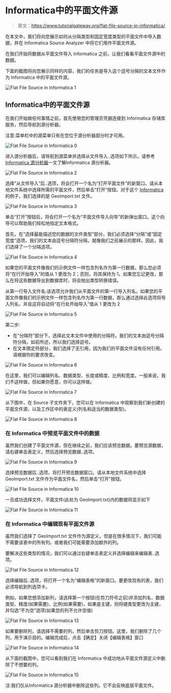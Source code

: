 # Informatica中的平面文件源

> 原文：<https://www.tutorialgateway.org/flat-file-source-in-informatica/>

在本文中，我们将向您展示如何从分隔类型和固定宽度类型的平面文件中导入数据，并在 Informatica Source Analyzer 中将它们用作平面文件源。

在我们开始将数据从平面文件导入 Informatica 之前，让我们看看平面文件源中的数据。

下面的截图将向您展示同样的内容，我们的任务是导入这个逗号分隔的文本文件作为 Informatica 中的平面文件源。

![Flat File Source in Informatica 1](img/9b1f2fa2069e42bf8721bc648d04cf3e.png)

## Informatica中的平面文件源

在我们开始做任何事情之前，首先使用您的管理员凭据连接到 Informatica 存储库服务，然后导航到源分析器。

注意:菜单栏中的源菜单只有在您位于源分析器部分时才可用。

![Flat File Source in Informatica 0](img/e76f112f3cc0f16ecd1f4e43ee73de25.png)

进入源分析器后，请导航到源菜单并选择从文件导入..选项如下所示。请参考[Informatica 源分析器](https://www.tutorialgateway.org/informatica-source-analyzer/)一文了解Informatica 源分析器。

![Flat File Source in Informatica 2](img/ac17bd45fc29f5df359dc536e588e7d6.png)

选择“从文件导入”后..选项，将会打开一个名为“打开平面文件”的新窗口。请从本地文件系统中选择所需的平面文件，然后单击“打开”按钮。对于这个 [Informatica](https://www.tutorialgateway.org/informatica/) 的例子，我们选择的是 GeoImport.txt 文件。

![Flat File Source in Informatica 3](img/0885134823f0ebfd91ab848f760a6ea4.png)

单击“打开”按钮后，将会打开一个名为“平面文件导入向导”的新弹出窗口。这个向导可以帮助我们轻松地指定文本格式。

首先，在“选择最能描述您的数据的文件类型”部分，我们必须选择“分隔”或“固定宽度”选项。我们的文本由逗号分隔符分隔，就像我们之前展示的那样。因此，我们选择了一个分隔选项。

![Flat File Source in Informatica 4](img/fa8281709f8e15128d0217018fe99a27.png)

如果您的平面文件像我们的示例文件一样包含列名作为第一行数据，那么您必须将“在行开始导入”的值从 1 更改为 2；否则，将其保持为 1。如果您忘记更改，那么在将这些数据导出到数据库时，将会抛出类型转换错误。

从第一行导入文件名:该选项允许我们从平面文件的第一行导入列名。如果您的平面文件像我们的示例文件一样包含列名作为第一行数据，那么通过选择此选项将导入列名，并且这将自动将“在行处开始导入”值从 1 更改为 2

![Flat File Source in Informatica 5](img/f42288aea72b53aa941851bb36f211b7.png)

第二步:

*   在“分隔符”部分下，选择此文本文件中使用的分隔符。我们的文本由逗号分隔符分隔，如前所述，所以我们选择逗号。
*   在文本限定符部分，我们选择了无引用，因为我们的平面文件没有任何引用。请根据你的要求改变。

![Flat File Source in Informatica 6](img/7d1b2625414f519e3787d1d430c71eb7.png)

在这里，我们可以编辑列名、数据类型、长度或精度、比例和宽度。一般来说，我们不这样做，但如果你愿意，你可以这样做。

![Flat File Source in Informatica 7](img/5a149aeca1ca213206b76ffc51768143.png)

从下图中，在 Source 子文件夹下，您可以在 Informatica 中观察到我们新创建的平面文件源，以及工作区中的表定义(列名和适当的数据类型)。

![Flat File Source in Informatica 8](img/b069d99bef16c8c41a102bc12590592b.png)

### 在 Informatica 中预览平面文件中的数据

虽然我们创建了平面文件源，但在继续之前，我们应该预览数据。要预览源数据，请右键单击表定义，然后选择预览数据..选项。

![Flat File Source in Informatica 9](img/ecc7a0ec73f6a2b81dd8de25c41eeb36.png)

选择预览数据后..选项，将打开预览数据窗口。请从本地文件系统中选择 GeoImport.txt 文件作为平面文件名，然后单击“打开”按钮。

![Flat File Source in Informatica 10](img/a4b2e95e6cca21df76d1a4472d6a2ac8.png)

一旦成功选择文件，平面文件(此处为 GeoImport.txt)内的数据将显示如下

![Flat File Source in Informatica 11](img/6915be01bfe68d8397d8d73bdde73b5c.png)

### 在 Informatica 中编辑现有平面文件源

虽然我们选择了 GeoImport.txt 文件作为源定义，但是在很多情况下，我们可能不需要该表中的所有列。或者我们可能需要添加额外的列。

要解决这些类型的情况，我们可以通过右键单击表定义并选择编辑来编辑表..选项。

![Flat File Source in Informatica 12](img/62523a0486c2250e02b14b07050afbb4.png)

选择编辑后..选项，将打开一个名为“编辑表格”的新窗口。要更改现有的表，我们必须导航到列选项卡。

例如，如果您想添加新列，请选择第一个按钮(在剪刀符号之前)并添加列名、数据类型、精度(如果需要)、比例(如果需要)，如果是主键，则将键类型更改为主键，并勾选“不为空”选项(如果您的列不允许空值)

![Flat File Source in Informatica 13](img/0b0c3cf416bad18cb6b43b6da0ed9e0c.png)

如果要删除列，请选择不需要的列，然后单击剪刀按钮。这里，我们删除了几个列，用于演示目的。编辑完成后，点击【确定】关闭【编辑表格】窗口

![Flat File Source in Informatica 14](img/44be34bfe2e18736a44701cce33cafe0.png)

从下面的截图中，您可以看到我们在 Informatica 中成功地从平面文件源定义中删除了不想要的列。

![Flat File Source in Informatica 15](img/1079e8c491341e5f6a55e0cc158bdae5.png)

注:我们仅从Informatica 源分析器中删除这些列。它不会反映底层平面文件。